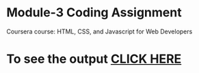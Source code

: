 

# Module-3 Coding Assignment

Coursera course: HTML, CSS, and Javascript for Web Developers

# To see the output [CLICK HERE](https://sameermahato.github.io/Module3/)

